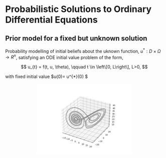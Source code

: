 # Probabilistic Solutions to Ordinary Differential Equations
## Prior model for a fixed but unknown solution 

Probability modelling of initial beliefs about the uknown function, $u^{*}: D \times \Omega \rightarrow R^{n}$, satisfying an ODE initial value problem of the form,

$$
u_{t} = f(t, u, \theta), \qquad t \in \left\[0, L\right\], L>0,
$$

with fixed initial value $u(0)= u^{*}(0) $

<p align="center">
  <img src="https://github.com/betochalo/Bayesian_project/blob/main/img/Figure_3.png" width="300">
</p>



